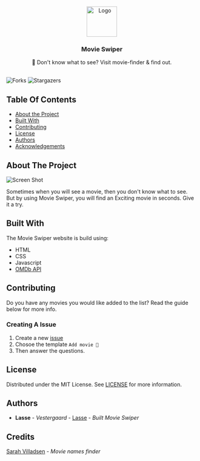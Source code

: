 <br/>
<p align="center">
  <a href="https://github.com/lassv/movie-finder">
    <img src="https://movierfinder.netlify.app/assets/logo.png" alt="Logo" width="80" height="80">
  </a>

  <h3 align="center">Movie Swiper</h3>

  <p align="center">
    🍿 Don't know what to see? Visit movie-finder & find out.
    <br/>
    <br/>
  </p>
</p>

![Forks](https://img.shields.io/github/forks/lassv/movie-finder?style=social) ![Stargazers](https://img.shields.io/github/stars/lassv/movie-finder?style=social)

## Table Of Contents

- [About the Project](#about-the-project)
- [Built With](#built-with)
- [Contributing](#contributing)
- [License](#license)
- [Authors](#authors)
- [Acknowledgements](#acknowledgements)

## About The Project

![Screen Shot](https://i.ibb.co/d7FxY2d/Screenshot-2022-09-27-at-18-48-19.png)

Sometimes when you will see a movie, then you don't know what to see. But by using Movie Swiper, you will find an Exciting movie in seconds. Give it a try.

## Built With

The Movie Swiper website is build using:

- HTML
- CSS
- Javascript
- [OMDb API](https://omdbapi.com)

## Contributing

Do you have any movies you would like added to the list? Read the guide below for more info.

### Creating A Issue

1. Create a new [issue]("https://github.com/lassv/movie-finder/issues")
2. Chosoe the template `Add movie 🍿`
3. Then answer the questions.

## License

Distributed under the MIT License. See [LICENSE](https://github.com/lassv/movie-finder/blob/main/LICENSE.md) for more information.

## Authors

- **Lasse** - _Vestergaard_ - [Lasse](https://github.com/lassv) - _Built Movie Swiper_

## Credits

[Sarah Villadsen](https://www.instagram.com/sarah_villadsen) - _Movie names finder_
